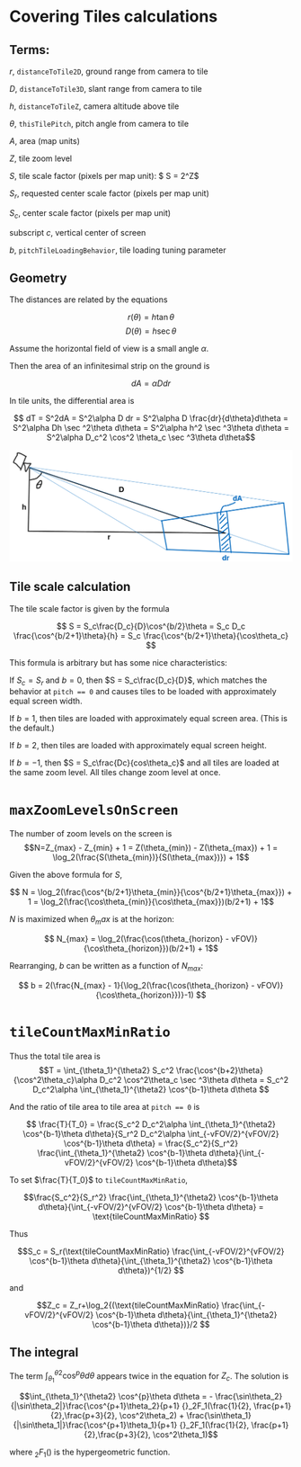 # Covering Tiles calculations
## Terms:

$r$, `distanceToTile2D`, ground range from camera to tile

$D$, `distanceToTile3D`, slant range from camera to tile

$h$, `distanceToTileZ`, camera altitude above tile

$\theta$, `thisTilePitch`, pitch angle from camera to tile

$A$, area (map units)

$Z$, tile zoom level

$S$, tile scale factor (pixels per map unit): $ S = 2^Z$

$S_r$, requested center scale factor (pixels per map unit)

$S_c$, center scale factor (pixels per map unit)

subscript $c$, vertical center of screen

$b$, `pitchTileLoadingBehavior`, tile loading tuning parameter 

## Geometry

The distances are related by the equations

$$ r(\theta) = h\tan\theta $$
$$ D(\theta) = h\sec\theta $$

Assume the horizontal field of view is a small angle $\alpha$.

Then the area of an infinitesimal strip on the ground is 

$$ dA = \alpha D dr$$

In tile units, the differential area is

$$ dT = S^2dA =  S^2\alpha D dr = S^2\alpha D \frac{dr}{d\theta}d\theta = S^2\alpha Dh \sec ^2\theta d\theta = S^2\alpha h^2 \sec ^3\theta d\theta = S^2\alpha D_c^2 \cos^2 \theta_c \sec ^3\theta d\theta$$

![image](assets/covering-tiles.png)

## Tile scale calculation

The tile scale factor is given by the formula

$$ S = S_c\frac{D_c}{D}\cos^{b/2}\theta = S_c D_c \frac{\cos^{b/2+1}\theta}{h} = S_c \frac{\cos^{b/2+1}\theta}{\cos\theta_c} $$

This formula is arbitrary but has some nice characteristics:

If $S_c = S_r$ and $b = 0$, then $S = S_c\frac{D_c}{D}$, which matches the behavior at `pitch == 0` and causes tiles to be loaded with approximately equal screen width.

If $b = 1$, then tiles are loaded with approximately equal screen area. (This is the default.)

If $b = 2$, then tiles are loaded with approximately equal screen height.

If $b = -1$, then $S = S_c\frac{Dc}{cos\theta_c}$ and all tiles are loaded at the same zoom level. All tiles change zoom level at once.

# `maxZoomLevelsOnScreen`

The number of zoom levels on the screen is
$$N=Z_{max} - Z_{min} + 1 = Z(\theta_{min}) - Z(\theta_{max}) + 1 = \log_2(\frac{S(\theta_{min})}{S(\theta_{max})}) + 1$$

Given the above formula for $S$,

$$ N = \log_2(\frac{\cos^{b/2+1}\theta_{min}}{\cos^{b/2+1}\theta_{max}}) + 1 = \log_2(\frac{\cos\theta_{min}}{\cos\theta_{max}})(b/2+1) + 1$$

$N$ is maximized when $\theta_max$ is at the horizon:

$$ N_{max} = \log_2(\frac{\cos(\theta_{horizon} - vFOV)}{\cos\theta_{horizon}})(b/2+1) + 1$$

Rearranging, $b$ can be written as a function of $N_{max}$:

$$ b = 2(\frac{N_{max} - 1}{\log_2(\frac{\cos(\theta_{horizon} - vFOV)}{\cos\theta_{horizon}})}-1) $$

# `tileCountMaxMinRatio`

Thus the total tile area is 
$$T = \int_{\theta_1}^{\theta2} S_c^2 \frac{\cos^{b+2}\theta}{\cos^2\theta_c}\alpha D_c^2 \cos^2\theta_c \sec ^3\theta d\theta = S_c^2 D_c^2\alpha \int_{\theta_1}^{\theta2} \cos^{b-1}\theta d\theta $$

And the ratio of tile area to tile area at `pitch == 0` is 

$$ \frac{T}{T_0} = \frac{S_c^2 D_c^2\alpha \int_{\theta_1}^{\theta2} \cos^{b-1}\theta d\theta}{S_r^2 D_c^2\alpha \int_{-vFOV/2}^{vFOV/2} \cos^{b-1}\theta d\theta} = \frac{S_c^2}{S_r^2}  \frac{\int_{\theta_1}^{\theta2} \cos^{b-1}\theta d\theta}{\int_{-vFOV/2}^{vFOV/2} \cos^{b-1}\theta d\theta}$$

To set $\frac{T}{T_0}$ to `tileCountMaxMinRatio`,

$$\frac{S_c^2}{S_r^2}  \frac{\int_{\theta_1}^{\theta2} \cos^{b-1}\theta d\theta}{\int_{-vFOV/2}^{vFOV/2} \cos^{b-1}\theta d\theta} = \text{tileCountMaxMinRatio} $$

Thus 

$$S_c = S_r(\text{tileCountMaxMinRatio} \frac{\int_{-vFOV/2}^{vFOV/2} \cos^{b-1}\theta d\theta}{\int_{\theta_1}^{\theta2} \cos^{b-1}\theta d\theta})^{1/2} $$

and

$$Z_c = Z_r+\log_2{(\text{tileCountMaxMinRatio} \frac{\int_{-vFOV/2}^{vFOV/2} \cos^{b-1}\theta d\theta}{\int_{\theta_1}^{\theta2} \cos^{b-1}\theta d\theta})}/2 $$

## The integral

The term $\int_{\theta_1}^{\theta2} \cos^{p}\theta d\theta$ appears twice in the equation for $Z_c$. The solution is

$$\int_{\theta_1}^{\theta2} \cos^{p}\theta d\theta = - \frac{\sin\theta_2}{|\sin\theta_2|}\frac{\cos^{p+1}\theta_2}{p+1} {}_2F_1(\frac{1}{2}, \frac{p+1}{2},\frac{p+3}{2}, \cos^2\theta_2) + \frac{\sin\theta_1}{|\sin\theta_1|}\frac{\cos^{p+1}\theta_1}{p+1} {}_2F_1(\frac{1}{2}, \frac{p+1}{2},\frac{p+3}{2}, \cos^2\theta_1)$$

where ${}_2F_1()$ is the hypergeometric function.